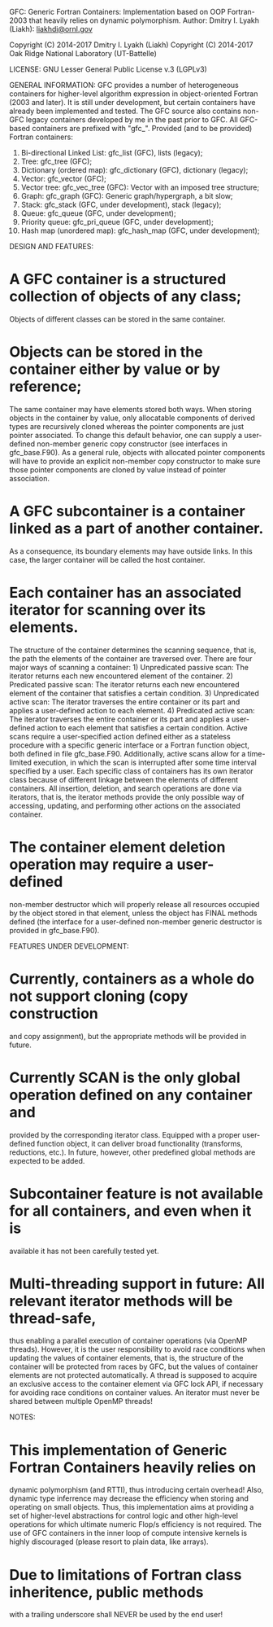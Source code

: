 GFC: Generic Fortran Containers: Implementation based on OOP Fortran-2003
     that heavily relies on dynamic polymorphism.
Author: Dmitry I. Lyakh (Liakh): liakhdi@ornl.gov

Copyright (C) 2014-2017 Dmitry I. Lyakh (Liakh)
Copyright (C) 2014-2017 Oak Ridge National Laboratory (UT-Battelle)

LICENSE: GNU Lesser General Public License v.3 (LGPLv3)

GENERAL INFORMATION:
 GFC provides a number of heterogeneous containers for higher-level
 algorithm expression in object-oriented Fortran (2003 and later).
 It is still under development, but certain containers have already
 been implemented and tested. The GFC source also contains non-GFC
 legacy containers developed by me in the past prior to GFC.
 All GFC-based containers are prefixed with "gfc_".
 Provided (and to be provided) Fortran containers:
 1. Bi-directional Linked List: gfc_list (GFC), lists (legacy);
 2. Tree: gfc_tree (GFC);
 3. Dictionary (ordered map): gfc_dictionary (GFC), dictionary (legacy);
 4. Vector: gfc_vector (GFC);
 5. Vector tree: gfc_vec_tree (GFC): Vector with an imposed tree structure;
 6. Graph: gfc_graph (GFC): Generic graph/hypergraph, a bit slow;
 7. Stack: gfc_stack (GFC, under development), stack (legacy);
 8. Queue: gfc_queue (GFC, under development);
 9. Priority queue: gfc_pri_queue (GFC, under development);
 10. Hash map (unordered map): gfc_hash_map (GFC, under development);

DESIGN AND FEATURES:
 # A GFC container is a structured collection of objects of any class;
   Objects of different classes can be stored in the same container.
 # Objects can be stored in the container either by value or by reference;
   The same container may have elements stored both ways.
   When storing objects in the container by value, only allocatable components
   of derived types are recursively cloned whereas the pointer components
   are just pointer associated. To change this default behavior, one can
   supply a user-defined non-member generic copy constructor (see interfaces
   in gfc_base.F90). As a general rule, objects with allocated pointer components
   will have to provide an explicit non-member copy constructor to make sure
   those pointer components are cloned by value instead of pointer association.
 # A GFC subcontainer is a container linked as a part of another container.
   As a consequence, its boundary elements may have outside links.
   In this case, the larger container will be called the host container.
 # Each container has an associated iterator for scanning over its elements.
   The structure of the container determines the scanning sequence, that is,
   the path the elements of the container are traversed over.
   There are four major ways of scanning a container:
    1) Unpredicated passive scan: The iterator returns each new encountered
       element of the container.
    2) Predicated passive scan: The iterator returns each new encountered
       element of the container that satisfies a certain condition.
    3) Unpredicated active scan: The iterator traverses the entire container
       or its part and applies a user-defined action to each element.
    4) Predicated active scan: The iterator traverses the entire container
       or its part and applies a user-defined action to each element that
       satisfies a certain condition.
   Active scans require a user-specified action defined either as a stateless
   procedure with a specific generic interface or a Fortran function object,
   both defined in file gfc_base.F90.
   Additionally, active scans allow for a time-limited execution, in which
   the scan is interrupted after some time interval specified by a user.
   Each specific class of containers has its own iterator class because
   of different linkage between the elements of different containers.
   All insertion, deletion, and search operations are done via iterators,
   that is, the iterator methods provide the only possible way of accessing,
   updating, and performing other actions on the associated container.
 # The container element deletion operation may require a user-defined
   non-member destructor which will properly release all resources occupied
   by the object stored in that element, unless the object has FINAL methods
   defined (the interface for a user-defined non-member generic destructor
   is provided in gfc_base.F90).

 FEATURES UNDER DEVELOPMENT:
 # Currently, containers as a whole do not support cloning (copy construction
   and copy assignment), but the appropriate methods will be provided in future.
 # Currently SCAN is the only global operation defined on any container and
   provided by the corresponding iterator class. Equipped with a proper user-defined
   function object, it can deliver broad functionality (transforms, reductions, etc.).
   In future, however, other predefined global methods are expected to be added.
 # Subcontainer feature is not available for all containers, and even when it is
   available it has not been carefully tested yet.
 # Multi-threading support in future: All relevant iterator methods will be thread-safe,
   thus enabling a parallel execution of container operations (via OpenMP threads).
   However, it is the user responsibility to avoid race conditions
   when updating the values of container elements, that is, the structure
   of the container will be protected from races by GFC, but the values of
   container elements are not protected automatically. A thread is supposed to
   acquire an exclusive access to the container element via GFC lock API,
   if necessary for avoiding race conditions on container values.
   An iterator must never be shared between multiple OpenMP threads!

NOTES:
 # This implementation of Generic Fortran Containers heavily relies on
   dynamic polymorphism (and RTTI), thus introducing certain overhead! Also,
   dynamic type inferrence may decrease the efficiency when storing and
   operating on small objects. Thus, this implementation aims at providing
   a set of higher-level abstractions for control logic and other high-level
   operations for which ultimate numeric Flop/s efficiency is not required.
   The use of GFC containers in the inner loop of compute intensive kernels
   is highly discouraged (please resort to plain data, like arrays).
 # Due to limitations of Fortran class inheritence, public methods
   with a trailing underscore shall NEVER be used by the end user!

